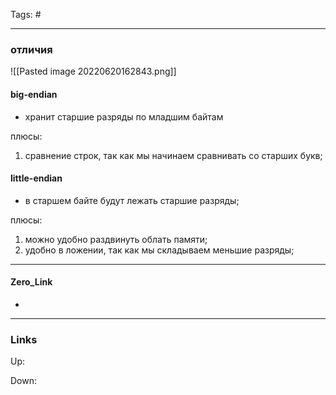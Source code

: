Tags: #
***
### отличия
![[Pasted image 20220620162843.png]]

#### big-endian
- хранит старшие разряды по младшим байтам
 
плюсы: 
1) сравнение строк, так как мы начинаем сравнивать со старших букв;

#### little-endian
- в старшем байте будут лежать старшие разряды;

плюсы: 
1) можно удобно раздвинуть облать памяти;
2) удобно в ложении, так как мы складываем меньшие разряды;
***
#### Zero_Link
- 
***
### Links
Up:

Down:


